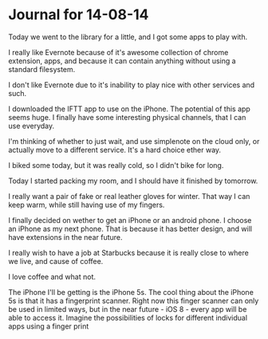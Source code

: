 # Journal for 14-08-14

Today we went to the library for a little, and I got some apps to play with.

I really like Evernote because of it's awesome collection of chrome extension, apps, and because it can contain anything without using a standard filesystem.

I don't like Evernote due to it's inability to play nice with other services and such.

I downloaded the IFTT app to use on the iPhone. The potential of this app seems huge. I finally have some interesting physical channels, that I can use everyday.

I'm thinking of whether to just wait, and use simplenote on the cloud only, or actually move to a different service. It's a hard choice ether way.

I biked some today, but it was really cold, so I didn't bike for long.

Today I started packing my room, and I should have it finished by tomorrow.

I really want a pair of fake or real leather gloves for winter. That way I can keep warm, while still having use of my fingers.

I finally decided on wether to get an iPhone or an android phone. I choose an iPhone as my next phone. That is because it has better design, and will have extensions in the near future.

I really wish to have a job at Starbucks because it is really close to where we live, and cause of coffee.

I love coffee and what not.

The iPhone I'll be getting is the iPhone 5s. The cool thing about the iPhone 5s is that it has a fingerprint scanner. Right now this finger scanner can only be used in limited ways, but in the near future - iOS 8 - every app will be able to access it. Imagine the possibilities of locks for different individual apps using a finger print